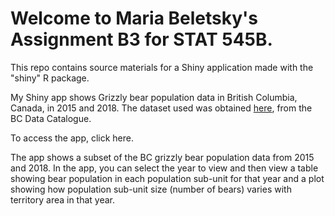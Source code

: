 # Welcome to Maria Beletsky's Assignment B3 for STAT 545B. 

This repo contains source materials for a Shiny application made with the "shiny"
R package.

My Shiny app shows Grizzly bear population data in British Columbia, Canada, in 2015 and 2018. 
The dataset used was obtained [here](https://catalogue.data.gov.bc.ca/dataset/grizzly-bear-population-estimates), from the BC Data Catalogue.

To access the app, click here.

The app shows a subset of the BC grizzly bear population data from 2015 and 2018. 
In the app, you can select the year to view and then view a table showing bear 
population in each population sub-unit for that year and a plot showing how 
population sub-unit size (number of bears) varies with territory area in that year. 
